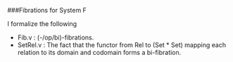 ###Fibrations for System F

I formalize the following

- Fib.v : (-/op/bi)-fibrations.
- SetRel.v : The fact that the functor from Rel to (Set * Set) mapping each relation to its domain and codomain forms
a bi-fibration.
